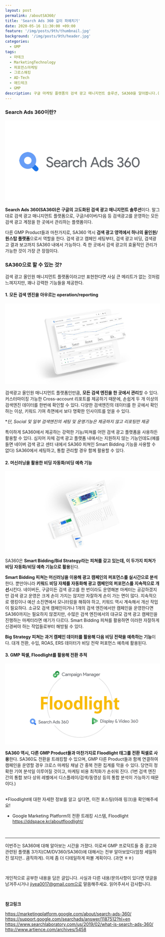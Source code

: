 ```yaml
---
layout: post
permalink: /aboutSA360/
title: 'Search Ads 360 깊이 파헤치기'
date: 2020-05-16 11:30:00 +09:00
feature: '/img/posts/9th/thumbnail.jpg'
background: '/img/posts/9th/header.jpg'
categories:
  - GMP
tags:
  - 마테크
  - MarketingTechnology
  - 퍼포먼스마케팅
  - 그로스해킹
  - AD-Tech
  - 애드테크
  - GMP
description: 구글 마케팅 플랫폼의 검색 광고 매니지먼트 솔루션, SA360을 알아봅니다.(구 DoubleClick Search)
---
```


### Search Ads 360이란?

![sa360 로고 이미지](/img/posts/9th/thumbnail.jpg) 

**Search Ads 360(SA360)은 구글의 고도화된 검색 광고 매니지먼트 솔루션**이다. 말그대로 검색 광고 매니지먼트 플랫폼으로, 구글/네이버/다음 등 검색광고를 운영하는 모든 검색 광고 계정을 한 곳에서 관리하는 플랫폼이다. 

다른 GMP Product들과 마찬가지로, SA360 역시 **검색 광고 영역에서 하나의 올인원/원스탑 플랫폼**으로서 역할을 한다. 검색 광고 캠페인 세팅부터, 검색 광고 비딩, 검색광고 결과 보고까지 SA360 내에서 가능하다. 즉  한 곳에서 검색 광고의 효율적인 관리가 가능한 것이 가장 큰 장점이다.



### SA360으로 할 수 있는 것?

검색 광고 올인원 매니지먼트 플랫폼이라고만 표현한다면 사실 큰 메리트가 없는 것처럼 느껴지지만, 꽤나 강력한 기능들을 제공한다. 

#### 1. 모든 검색 엔진을 아우르는 operation/reporting

![SA360보고서 이미지](/img/posts/9th/report.jpg) 

검색광고 올인원 매니지먼트 플랫폼인만큼, **모든 검색 엔진을 한 곳에서 관리**할 수 있다. 커스터마이징 가능한 Cross-account 리포트를 제공하기 때문에, 손쉽게 두 개 이상의 검색엔진 데이터를 한번에 확인할 수 있다. 다양한 검색엔진의 데이터를 한 곳에서 확인하는 이상, 키워드 기여 측면에서 보다 명확한 인사이트를 얻을 수 있다. 

**단, Social 및 일부 검색엔진의 세팅 및 운영기능은 제공하지 않고 리포팅만 제공*

특이하게 SA360에서 제공하는 강력한 기능/피쳐를 어떤 검색 광고 플랫폼을 사용하든 활용할 수 있다. 심지어 자체 검색 광고 플랫폼 내에서는 지원하지 않는 기능인데도(예를들면 네이버 검색 광고 센터 내에서 SA360 피쳐인 Smart Bidding 기능을 사용할 수 없다) SA360에서 세팅하고, 통합 관리할 경우 함께 활용할 수 있다. 



#### 2. 머신러닝을 활용한 비딩 자동화/비딩 예측 기능

![SA360보고서 이미지](/img/posts/9th/machinelearning.jpg) 

SA360은 **Smart Bidding/Bid Strategy라는 피쳐를 갖고 있는데, 이 두가지 피쳐가 비딩 자동화/비딩 예측 기능으로 활용**된다. 

**Smart Bidding 피쳐는 머신러닝을 이용해 광고 캠페인의 퍼포먼스를 실시간으로 분석**한다. 뿐만아니라 **키워드 비딩 자체를 자동화해 광고 캠페인의 퍼포먼스를 지속적으로 개선**시킨다. 네이버든, 구글이든 검색 광고를 한 번이라도 운영해본 마케터는 공감하겠지만 검색 광고 운영은 크게 손이 가지는 않지만 자잘하게 손이 가는 면이 많다. 지속적으로 랭킹이나 예산 소진면에서 모니터링을 해줘야 하고, 키워드 역시 계속해서 개선 작업이 필요하다. 소규모 검색 캠페인이거나 1개의 검색 엔진에서만 캠페인을 운영한다면 SA360까지는 필요하지 않겠지만, 수많은 검색 엔진에서의 대규모 검색 광고 캠페인을 진행하는 마케터라면 얘기가 다르다. Smart Bidding 피쳐를 활용하면 이러한 자잘하게 신경써야 하는 작업들로부터 해방될 수 있다.

**Big Strategy 피쳐는 과거 캠페인 데이터를 활용해 다음 비딩 전략을 예측하는 기능**이다. 대개 전환, 수입, ROAS, ERS 데이터가 비딩 전략 퍼포먼스 예측에 활용된다.

#### 3. GMP 픽셀, Floodlight를 활용해 전환 추적

![floodlight 이미지](/img/posts/9th/floodlight.jpg) 

**SA360 역시, 다른 GMP Product들과 마찬가지로 Floodlight 태그를 전환 픽셀로 사용**한다. SA360도 전환을 트래킹할 수 있으며, GMP 다른 Product들과 함께 연결하여 캠페인을 운영할 경우 크로스 마케팅 채널 간 중복 전환 집계를 막을 수 있다. 당연히 정확한 기여 분석일 이루어질 것이고, 마케팅 비용 최적화가 손쉬워 진다. (1번 검색 엔진 간의 통합 보다 상위 레벨에서 디스플레이/검색/동영상 등의 통합 분석이 가능하기 때문이다.)

<br>*Floodlight에 대한 자세한 정보를 알고 싶다면, 이전 포스팅(아래 링크)을 확인해주세요!

* Google Marketing Platform의 전환 트래킹 시스템, Floodlight <https://ddspace.kr/aboutfloodlight/>

  <br>

---

이번주는 SA360에 대해 알아보는 시간을 가졌다. 이로써 GMP 프로덕트들 중 광고와 관련된 플랫폼 3가지(CM/DV360/SA360)에 대해서는 전부 알아보았다(엄청 세밀하진 않지만.. 큼직하게). 이제 좀 더 디테일하게 파볼 계획이다. (과연 ㅎㅎ)

<br>

개인적으로 공부한 내용을 담은 글입니다. 사실과 다른 내용/문의사항이 있다면 댓글을 남겨주시거나 jiyea0017@gmail.com으로 말씀해주세요. 읽어주셔서 감사합니다.

<br>

**참고링크**<br>

<https://marketingplatform.google.com/about/search-ads-360/><br><https://support.google.com/searchads/answer/1187512?hl=en><br><https://www.searchlaboratory.com/us/2019/02/what-is-search-ads-360/><br><http://www.artience.com/archives/5458><br>